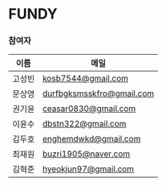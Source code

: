 # FUNDY

### 참여자

| 이름 | 메일 |
|-|-|
| 고성빈 | kosb7544@gmail.com |
| 문상영 | durfbgksmsskfro@gmail.com |
| 권기윤 | ceasar0830@gmail.com |
| 이윤수 | dbstn322@gmail.com |
| 김두호 | enghemdwkd@gmail.com |
| 최재원 | buzri1905@naver.com |
| 김혁준 | hyeokjun97@gmail.com |
